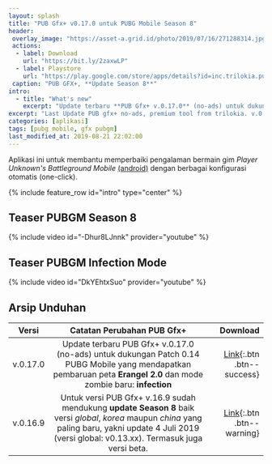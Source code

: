 ```yaml
---
layout: splash
title: "PUB Gfx+ v0.17.0 untuk PUBG Mobile Season 8"
header:
 overlay_image: "https://asset-a.grid.id/photo/2019/07/16/271288314.jpg"
 actions:
  - label: Download
    url: "https://bit.ly/2zaxwLP"
  - label: Playstore
    url: "https://play.google.com/store/apps/details?id=inc.trilokia.pubgfxtool"
 caption: "PUB GFX+, **Update Season 8**"
intro:
  - title: "What's new"
    excerpt: "Update terbaru **PUB Gfx+ v.0.17.0** (no-ads) untuk dukungan Patch PUBGM 0.14.xx yang mendapatkan pembaruan peta **Erangel 2.0** dan mode zombie baru: **infection**"
excerpt: "Last Update PUB gfx+ no-ads, premium tool from trilokia. v.0.17.0" 
categories: [aplikasi]
tags: [pubg mobile, gfx pubgm]
last_modified_at: 2019-08-21 22:02:00
---
```

Aplikasi ini untuk membantu memperbaiki pengalaman bermain gim *Player Unknown's Battleground Mobile* [(android)](https://play.google.com/store/apps/details?id=com.tencent.ig) dengan berbagai konfigurasi otomatis (one-click).

{% include feature_row id="intro" type="center" %}

## Teaser PUBGM Season 8

{% include video id="-Dhur8LJnnk" provider="youtube" %}

## Teaser PUBGM Infection Mode

{% include video id="DkYEhtxSuo" provider="youtube" %}

## Arsip Unduhan

| Versi | Catatan Perubahan PUB Gfx+ | Download |
|---|:---:|---:|
| v.0.17.0 | Update terbaru PUB Gfx+ v.0.17.0 (no-ads) untuk dukungan Patch 0.14 PUBG Mobile yang mendapatkan pembaruan peta **Erangel 2.0** dan mode zombie baru: **infection** | [Link](https://bit.ly/2zaxwLP){:.btn .btn--success} |
| v.0.16.9 | Untuk versi PUB Gfx+ v.16.9 sudah mendukung **update Season 8** baik versi _global_, _korea_ maupun _china_ yang paling baru, yakni update 4 Juli 2019 (versi global: v0.13.xx). Termasuk juga versi beta. | [Link](https://mi.knoacc.org/bitly?cde=31jaZZs&st1=Download&st2=APK){:.btn .btn--warning} |

